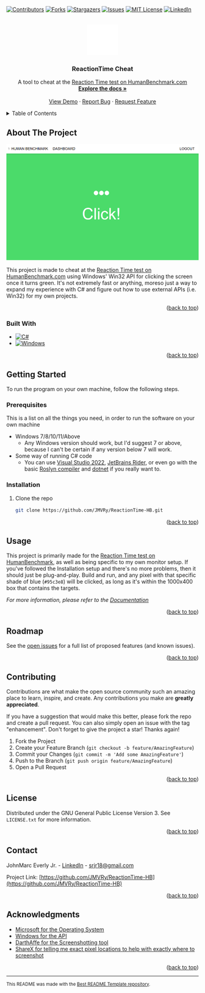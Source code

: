 <!-- Improved compatibility of back to top link: See: https://github.com/othneildrew/Best-README-Template/pull/73 -->
<a name="readme-top"></a>
<!--
*** Thanks for checking out the Best-README-Template. If you have a suggestion
*** that would make this better, please fork the repo and create a pull request
*** or simply open an issue with the tag "enhancement".
*** Don't forget to give the project a star!
*** Thanks again! Now go create something AMAZING! :D
-->



<!-- PROJECT SHIELDS -->
<!--
*** I'm using markdown "reference style" links for readability.
*** Reference links are enclosed in brackets [ ] instead of parentheses ( ).
*** See the bottom of this document for the declaration of the reference variables
*** for contributors-url, forks-url, etc. This is an optional, concise syntax you may use.
*** https://www.markdownguide.org/basic-syntax/#reference-style-links
-->
[![Contributors][contributors-shield]][contributors-url]
[![Forks][forks-shield]][forks-url]
[![Stargazers][stars-shield]][stars-url]
[![Issues][issues-shield]][issues-url]
[![MIT License][license-shield]][license-url]
[![LinkedIn][linkedin-shield]][linkedin-url]



<!-- PROJECT LOGO -->
<br />
<div align="center">
  <a href="https://github.com/JMVRy/ReactionTime-HB">
    <img src="images/Logo.png" alt="Logo" width="80" height="80">
  </a>

<h3 align="center">ReactionTime Cheat</h3>

  <p align="center">
    A tool to cheat at the <a href="https://humanbenchmark.com/tests/reactiontime">Reaction Time test on HumanBenchmark.com</a>
    <br />
    <a href="https://github.com/JMVRy/ReactionTime-HB/wiki/Documentation"><strong>Explore the docs »</strong></a>
    <br />
    <br />
    <a href="#usage">View Demo</a>
    ·
    <a href="https://github.com/JMVRy/ReactionTime-HB/issues">Report Bug</a>
    ·
    <a href="https://github.com/JMVRy/ReactionTime-HB/issues">Request Feature</a>
  </p>
</div>



<!-- TABLE OF CONTENTS -->
<details>
  <summary>Table of Contents</summary>
  <ol>
    <li>
      <a href="#about-the-project">About The Project</a>
      <ul>
        <li><a href="#built-with">Built With</a></li>
      </ul>
    </li>
    <li>
      <a href="#getting-started">Getting Started</a>
      <ul>
        <li><a href="#prerequisites">Prerequisites</a></li>
        <li><a href="#installation">Installation</a></li>
      </ul>
    </li>
    <li><a href="#usage">Usage</a></li>
    <li><a href="#roadmap">Roadmap</a></li>
    <li><a href="#contributing">Contributing</a></li>
    <li><a href="#license">License</a></li>
    <li><a href="#contact">Contact</a></li>
    <li><a href="#acknowledgments">Acknowledgments</a></li>
  </ol>
</details>



<!-- ABOUT THE PROJECT -->
## About The Project

[![Product Name Screen Shot][product-screenshot]][repo-url]

This project is made to cheat at the [Reaction Time test on HumanBenchmark.com][trainer-hb] using Windows' Win32 API for clicking the screen once it turns green. It's not extremely fast or anything, moreso just a way to expand my experience with C# and figure out how to use external APIs (i.e. Win32) for my own projects.

<p align="right">(<a href="#readme-top">back to top</a>)</p>



### Built With

* [![C#][CSharp]][CSharp-url]
* [![Windows][Windows]][Windows-url]

<p align="right">(<a href="#readme-top">back to top</a>)</p>



<!-- GETTING STARTED -->
## Getting Started

To run the program on your own machine, follow the following steps.

### Prerequisites

This is a list on all the things you need, in order to run the software on your own machine
* Windows 7/8/10/11/Above
  * Any Windows version should work, but I'd suggest 7 or above, because I can't be certain if any version below 7 will work.
* Some way of running C# code
  * You can use [Visual Studio 2022](https://visualstudio.microsoft.com), [JetBrains Rider](https://www.jetbrains.com/rider/), or even go with the basic [Roslyn compiler](https://github.com/dotnet/roslyn) and [dotnet](https://dotnet.microsoft.com/en-us/) if you really want to.

### Installation

1. Clone the repo
   ```sh
   git clone https://github.com/JMVRy/ReactionTime-HB.git
   ```

<p align="right">(<a href="#readme-top">back to top</a>)</p>



<!-- USAGE EXAMPLES -->
## Usage

This project is primarily made for the [Reaction Time test on HumanBenchmark][trainer-hb], as well as being specific to my own monitor setup. If you've followed the Installation setup and there's no more problems, then it should just be plug-and-play. Build and run, and any pixel with that specific shade of blue (`#95c3e8`) will be clicked, as long as it's within the 1000x400 box that contains the targets.

_For more information, please refer to the [Documentation](https://github.com/JMVRy/ReactionTime-HB/wiki/Documentation)_

<p align="right">(<a href="#readme-top">back to top</a>)</p>



<!-- ROADMAP -->
## Roadmap

See the [open issues](https://github.com/JMVRy/ReactionTime-HB/issues) for a full list of proposed features (and known issues).

<p align="right">(<a href="#readme-top">back to top</a>)</p>



<!-- CONTRIBUTING -->
## Contributing

Contributions are what make the open source community such an amazing place to learn, inspire, and create. Any contributions you make are **greatly appreciated**.

If you have a suggestion that would make this better, please fork the repo and create a pull request. You can also simply open an issue with the tag "enhancement".
Don't forget to give the project a star! Thanks again!

1. Fork the Project
2. Create your Feature Branch (`git checkout -b feature/AmazingFeature`)
3. Commit your Changes (`git commit -m 'Add some AmazingFeature'`)
4. Push to the Branch (`git push origin feature/AmazingFeature`)
5. Open a Pull Request

<p align="right">(<a href="#readme-top">back to top</a>)</p>



<!-- LICENSE -->
## License

Distributed under the GNU General Public License Version 3. See `LICENSE.txt` for more information.

<p align="right">(<a href="#readme-top">back to top</a>)</p>



<!-- CONTACT -->
## Contact

JohnMarc Everly Jr. - [LinkedIn][linkedin-url] - srjr18@gmail.com

Project Link: [https://github.com/JMVRy/ReactionTime-HB](https://github.com/JMVRy/ReactionTime-HB)

<p align="right">(<a href="#readme-top">back to top</a>)</p>



<!-- ACKNOWLEDGMENTS -->
## Acknowledgments

* [Microsoft for the Operating System](https://microsoft.com)
* [Windows for the API](https://microsoft.com/en-us/windows)
* [DarthAffe for the Screenshotting tool](https://github.com/DarthAffe)
* [ShareX for telling me exact pixel locations to help with exactly where to screenshot](https://getsharex.com)

<p align="right">(<a href="#readme-top">back to top</a>)</p>



<hr />

<sup>This README was made with the [Best README Template repository](https://github.com/othneildrew/Best-README-Template).</sup>



<!-- MARKDOWN LINKS & IMAGES -->
<!-- https://www.markdownguide.org/basic-syntax/#reference-style-links -->
[contributors-shield]: https://img.shields.io/github/contributors/JMVRy/ReactionTime-HB.svg?style=for-the-badge
[contributors-url]: https://github.com/JMVRy/ReactionTime-HB/graphs/contributors
[forks-shield]: https://img.shields.io/github/forks/JMVRy/ReactionTime-HB.svg?style=for-the-badge
[forks-url]: https://github.com/JMVRy/ReactionTime-HB/network/members
[stars-shield]: https://img.shields.io/github/stars/JMVRy/ReactionTime-HB.svg?style=for-the-badge
[stars-url]: https://github.com/JMVRy/ReactionTime-HB/stargazers
[issues-shield]: https://img.shields.io/github/issues/JMVRy/ReactionTime-HB.svg?style=for-the-badge
[issues-url]: https://github.com/JMVRy/ReactionTime-HB/issues
[license-shield]: https://img.shields.io/github/license/JMVRy/ReactionTime-HB.svg?style=for-the-badge
[license-url]: https://github.com/JMVRy/ReactionTime-HB/blob/master/LICENSE.txt
[linkedin-shield]: https://img.shields.io/badge/-LinkedIn-black.svg?style=for-the-badge&logo=linkedin&colorB=555
[linkedin-url]: https://www.linkedin.com/in/johnmarc-everly-jr-882021225

[ScreenCapture.NET]: https://www.nuget.org/packages/ScreenCapture.NET
[ScreenCapture.NET.DX11]: https://www.nuget.org/packages/ScreenCapture.NET.DX11

[product-screenshot]: images/Screenshot.png

<!-- Product images and URLs -->
[Next.js]: https://img.shields.io/badge/next.js-000000?style=for-the-badge&logo=nextdotjs&logoColor=white
[Next-url]: https://nextjs.org/
[React.js]: https://img.shields.io/badge/React-20232A?style=for-the-badge&logo=react&logoColor=61DAFB
[React-url]: https://reactjs.org/
[Vue.js]: https://img.shields.io/badge/Vue.js-35495E?style=for-the-badge&logo=vuedotjs&logoColor=4FC08D
[Vue-url]: https://vuejs.org/
[Angular.io]: https://img.shields.io/badge/Angular-DD0031?style=for-the-badge&logo=angular&logoColor=white
[Angular-url]: https://angular.io/
[Svelte.dev]: https://img.shields.io/badge/Svelte-4A4A55?style=for-the-badge&logo=svelte&logoColor=FF3E00
[Svelte-url]: https://svelte.dev/
[Laravel.com]: https://img.shields.io/badge/Laravel-FF2D20?style=for-the-badge&logo=laravel&logoColor=white
[Laravel-url]: https://laravel.com
[Bootstrap.com]: https://img.shields.io/badge/Bootstrap-563D7C?style=for-the-badge&logo=bootstrap&logoColor=white
[Bootstrap-url]: https://getbootstrap.com
[JQuery.com]: https://img.shields.io/badge/jQuery-0769AD?style=for-the-badge&logo=jquery&logoColor=white
[JQuery-url]: https://jquery.com 
[CSharp]: https://img.shields.io/badge/csharp-512BD4?style=for-the-badge&logo=csharp&color=512BD4
[CSharp-url]: https://learn.microsoft.com/en-us/dotnet/csharp/tour-of-csharp/
[Windows]: https://img.shields.io/badge/windows-0078D4?style=for-the-badge&logo=windows&color=0078D4
[Windows-url]: https://microsoft.com/en-us/windows

[repo-url]: https://github.com/JMVRy/ReactionTime-HB

[trainer-hb]: https://humanbenchmark.com/tests/reactiontime
